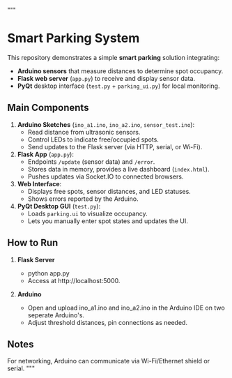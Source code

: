 """
# Smart Parking System

This repository demonstrates a simple **smart parking** solution integrating:
- **Arduino sensors** that measure distances to determine spot occupancy.
- **Flask web server** (`app.py`) to receive and display sensor data.
- **PyQt** desktop interface (`test.py` + `parking_ui.py`) for local monitoring.

## Main Components
1. **Arduino Sketches** (`ino_a1.ino`, `ino_a2.ino`, `sensor_test.ino`):
   - Read distance from ultrasonic sensors.
   - Control LEDs to indicate free/occupied spots.
   - Send updates to the Flask server (via HTTP, serial, or Wi-Fi).
2. **Flask App** (`app.py`):
   - Endpoints `/update` (sensor data) and `/error`.
   - Stores data in memory, provides a live dashboard (`index.html`).
   - Pushes updates via Socket.IO to connected browsers.
3. **Web Interface**:
   - Displays free spots, sensor distances, and LED statuses.
   - Shows errors reported by the Arduino.
4. **PyQt Desktop GUI** (`test.py`):
   - Loads `parking.ui` to visualize occupancy.
   - Lets you manually enter spot states and updates the UI.

## How to Run
1. **Flask Server**  
   - python app.py
   - Access at http://localhost:5000.

2. **Arduino**  
   - Open and upload ino_a1.ino and ino_a2.ino in the Arduino IDE on two seperate Arduino's.
   - Adjust threshold distances, pin connections as needed.

## Notes
For networking, Arduino can communicate via Wi-Fi/Ethernet shield or serial.
"""
